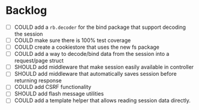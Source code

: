 # Backlog
- [ ] COULD add a `rb.decoder` for the bind package that support decoding the session
- [ ] COULD make sure there is 100% test coverage
- [ ] COULD create a cookiestore that uses the new fs package
- [ ] COULD add a way to decode/bind data from the session into a request/page struct
- [ ] SHOULD add middleware that make session easily available in controller
- [ ] SHOULD add middleware that automatically saves session before returning response
- [ ] COULD add CSRF functionality
- [ ] SHOULD add flash message utilities
- [ ] COULD add a template helper that allows reading session data directly.